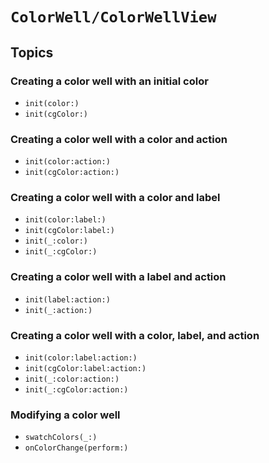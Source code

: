 # ``ColorWell/ColorWellView``

## Topics

### Creating a color well with an initial color

- ``init(color:)``
- ``init(cgColor:)``

### Creating a color well with a color and action

- ``init(color:action:)``
- ``init(cgColor:action:)``

### Creating a color well with a color and label

- ``init(color:label:)``
- ``init(cgColor:label:)``
- ``init(_:color:)``
- ``init(_:cgColor:)``

### Creating a color well with a label and action

- ``init(label:action:)``
- ``init(_:action:)``

### Creating a color well with a color, label, and action

- ``init(color:label:action:)``
- ``init(cgColor:label:action:)``
- ``init(_:color:action:)``
- ``init(_:cgColor:action:)``

### Modifying a color well

- ``swatchColors(_:)``
- ``onColorChange(perform:)``
